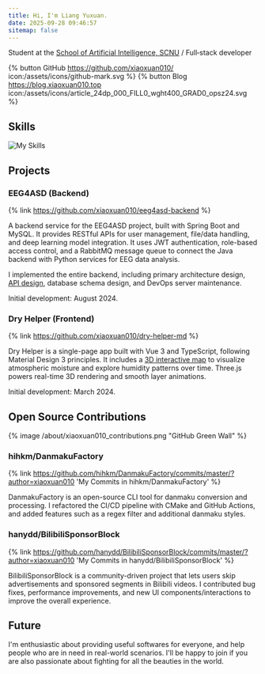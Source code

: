 ```yaml
---
title: Hi, I'm Liang Yuxuan.
date: 2025-09-28 09:46:57
sitemap: false
---
```


Student at the [School of Artificial Intelligence, SCNU](http://ai.scnu.edu.cn/) / Full‑stack developer

{% button GitHub https://github.com/xiaoxuan010/ icon:/assets/icons/github-mark.svg %}
{% button Blog https://blog.xiaoxuan010.top icon:/assets/icons/article_24dp_000_FILL0_wght400_GRAD0_opsz24.svg %}

## Skills

![My Skills](https://skillicons.dev/icons?perline=14&i=idea,vscode,git,github,githubactions,linux,arduino,bash,docker,vercel,c,cpp,cmake,cloudflare,html,css,md,svg,js,ts,threejs,vite,vue,vuetify,nodejs,yarn,express,regex,py,pytorch,java,spring,nginx,mysql,mongodb,postgres,redis,sqlite,rabbitmq,ps,ai,pr,ae,au)

## Projects

### EEG4ASD (Backend)

{% link https://github.com/xiaoxuan010/eeg4asd-backend %}

A backend service for the EEG4ASD project, built with Spring Boot and MySQL. It provides RESTful APIs for user management, file/data handling, and deep learning model integration. It uses JWT authentication, role-based access control, and a RabbitMQ message queue to connect the Java backend with Python services for EEG data analysis.

I implemented the entire backend, including primary architecture design, [API design](https://apidoc.astralbridge.space/), database schema design, and DevOps server maintenance.

Initial development: August 2024.

### Dry Helper (Frontend)

{% link https://github.com/xiaoxuan010/dry-helper-md %}

Dry Helper is a single-page app built with Vue 3 and TypeScript, following Material Design 3 principles. It includes a [3D interactive map](https://dry-helper.xiaoxuan010.top/#/map) to visualize atmospheric moisture and explore humidity patterns over time. Three.js powers real-time 3D rendering and smooth layer animations.

Initial development: March 2024.

## Open Source Contributions

{% image /about/xiaoxuan010_contributions.png "GitHub Green Wall" %}

### hihkm/DanmakuFactory

{% link https://github.com/hihkm/DanmakuFactory/commits/master/?author=xiaoxuan010 'My Commits in hihkm/DanmakuFactory' %}

DanmakuFactory is an open-source CLI tool for danmaku conversion and processing. I refactored the CI/CD pipeline with CMake and GitHub Actions, and added features such as a regex filter and additional danmaku styles.

### hanydd/BilibiliSponsorBlock

{% link https://github.com/hanydd/BilibiliSponsorBlock/commits/master/?author=xiaoxuan010 'My Commits in hanydd/BilibiliSponsorBlock' %}

BilibiliSponsorBlock is a community-driven project that lets users skip advertisements and sponsored segments in Bilibili videos. I contributed bug fixes, performance improvements, and new UI components/interactions to improve the overall experience.

## Future

I'm enthusiastic about providing useful softwares for everyone, and help people who are in need in real-world scenarios. I'll be happy to join if you are also passionate about fighting for all the beauties in the world.
